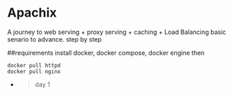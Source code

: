 # Apachix
A journey to web serving + proxy serving + caching + Load Balancing 
basic senario to advance. step by step



##requirements
install docker, docker compose, docker engine
then 
```
docker pull httpd
docker pull nginx
```

- > day 1
